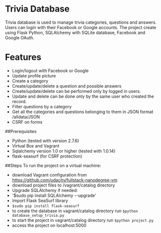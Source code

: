 # Trivia Database
Trivia database is used to manage trivia categories, questions and answers. Users can login with their Facebook or Google accounts.
The project create using Flask Python, SQLAlchemy with SQLite database, Facebook and Google OAuth. 

# Features
- Login/logout with Facebook or Google
- Update profile picture
- Create a category
- Create/update/delete a question and possible answers
- Create/update/delete can be performed only by logged in users.
- Update and delete can be done only by the same user who created the record.
- Filter questions by a category
- Get all the categories and questions belonging to them in JSON format /alldata/JSON
- CSRF on forms


##Prerequisites
- Python (tested with version 2.7.6)
- Virtual Box and Vagrant
- Sqlalchemy version 1.0 or higher (tested with 1.0.14)
- flask-seasurf (for CSRF protection)

##Steps
To run the project on a virtual machine:
- download Vagrant configuration from https://github.com/udacity/fullstack-nanodegree-vm
- download project files to /vagrant/catalog directory
- Upgrade SQLAlchemy if needed:
- '$sudo pip install SQLAlchemy --upgrade'
- Import Flask SeaSurf library
- `$sudo pip install flask-seasurf`
- to create the database in vagrant/catalog directory run `$python database_setup_trivia.py`
- to start the project in vagrant/catalog directory run `$python project.py`
- access the project on localhost:5000